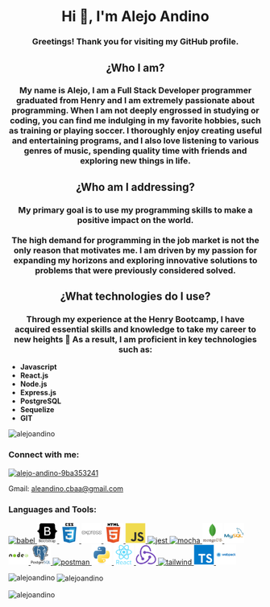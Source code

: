 <h1 align="center">Hi 👋, I'm Alejo Andino</h1>
<h3 align="center">Greetings! Thank you for visiting my GitHub profile.</h3>
<h2 align="center">¿Who I am?</h2>
<h3 align="center">My name is Alejo, I am a Full Stack Developer programmer graduated from Henry and I am extremely passionate about programming. When I am not deeply engrossed in studying or coding, you can find me indulging in my favorite hobbies, such as training or playing soccer. I thoroughly enjoy creating useful and entertaining programs, and I also love listening to various genres of music, spending quality time with friends and exploring new things in life.</h3>
<h2 align="center">¿Who am I addressing?</h2>
<h3 align="center">My primary goal is to use my programming skills to make a positive impact on the world. <br> <br> The high demand for programming in the job market is not the only reason that motivates me. I am driven by my passion for expanding my horizons and exploring innovative solutions to problems that were previously considered solved.</h3>
<h2 align="center">¿What technologies do I use?</h2>
<h3 align="center">Through my experience at the Henry Bootcamp, I have acquired essential skills and knowledge to take my career to new heights 🚀 As a result, I am proficient in key technologies such as:</h3>
<ul>
  <li><strong>Javascript</strong></li>
  <li><strong>React.js</strong></li>
  <li><strong>Node.js</strong></li>
  <li><strong>Express.js</strong></li>
  <li><strong>PostgreSQL</strong></li>
  <li><strong>Sequelize</strong></li>
  <li><strong>GIT</strong></li>
 </ul>


<p align="left"> <img src="https://komarev.com/ghpvc/?username=alejoandino&label=Profile%20views&color=0e75b6&style=flat" alt="alejoandino" /> </p>

<h3 align="left">Connect with me:</h3>
<p align="left">
<a href="https://linkedin.com/in/alejo-andino-9ba353241" target="blank"><img align="center" src="https://raw.githubusercontent.com/rahuldkjain/github-profile-readme-generator/master/src/images/icons/Social/linked-in-alt.svg" alt="alejo-andino-9ba353241" height="30" width="40" /></a>
</p>
<p>Gmail: <a href="https://mail.google.com/">aleandino.cbaa@gmail.com</a></p>

<h3 align="left">Languages and Tools:</h3>
<p align="left"> <a href="https://babeljs.io/" target="_blank" rel="noreferrer"> <img src="https://www.vectorlogo.zone/logos/babeljs/babeljs-icon.svg" alt="babel" width="40" height="40"/> </a> <a href="https://getbootstrap.com" target="_blank" rel="noreferrer"> <img src="https://raw.githubusercontent.com/devicons/devicon/master/icons/bootstrap/bootstrap-plain-wordmark.svg" alt="bootstrap" width="40" height="40"/> </a> <a href="https://www.w3schools.com/css/" target="_blank" rel="noreferrer"> <img src="https://raw.githubusercontent.com/devicons/devicon/master/icons/css3/css3-original-wordmark.svg" alt="css3" width="40" height="40"/> </a> <a href="https://expressjs.com" target="_blank" rel="noreferrer"> <img src="https://raw.githubusercontent.com/devicons/devicon/master/icons/express/express-original-wordmark.svg" alt="express" width="40" height="40"/> </a> <a href="https://www.w3.org/html/" target="_blank" rel="noreferrer"> <img src="https://raw.githubusercontent.com/devicons/devicon/master/icons/html5/html5-original-wordmark.svg" alt="html5" width="40" height="40"/> </a> <a href="https://developer.mozilla.org/en-US/docs/Web/JavaScript" target="_blank" rel="noreferrer"> <img src="https://raw.githubusercontent.com/devicons/devicon/master/icons/javascript/javascript-original.svg" alt="javascript" width="40" height="40"/> </a> <a href="https://jestjs.io" target="_blank" rel="noreferrer"> <img src="https://www.vectorlogo.zone/logos/jestjsio/jestjsio-icon.svg" alt="jest" width="40" height="40"/> </a> <a href="https://mochajs.org" target="_blank" rel="noreferrer"> <img src="https://www.vectorlogo.zone/logos/mochajs/mochajs-icon.svg" alt="mocha" width="40" height="40"/> </a> <a href="https://www.mongodb.com/" target="_blank" rel="noreferrer"> <img src="https://raw.githubusercontent.com/devicons/devicon/master/icons/mongodb/mongodb-original-wordmark.svg" alt="mongodb" width="40" height="40"/> </a> <a href="https://www.mysql.com/" target="_blank" rel="noreferrer"> <img src="https://raw.githubusercontent.com/devicons/devicon/master/icons/mysql/mysql-original-wordmark.svg" alt="mysql" width="40" height="40"/> </a> <a href="https://nodejs.org" target="_blank" rel="noreferrer"> <img src="https://raw.githubusercontent.com/devicons/devicon/master/icons/nodejs/nodejs-original-wordmark.svg" alt="nodejs" width="40" height="40"/> </a> <a href="https://www.postgresql.org" target="_blank" rel="noreferrer"> <img src="https://raw.githubusercontent.com/devicons/devicon/master/icons/postgresql/postgresql-original-wordmark.svg" alt="postgresql" width="40" height="40"/> </a> <a href="https://postman.com" target="_blank" rel="noreferrer"> <img src="https://www.vectorlogo.zone/logos/getpostman/getpostman-icon.svg" alt="postman" width="40" height="40"/> </a> <a href="https://www.python.org" target="_blank" rel="noreferrer"> <img src="https://raw.githubusercontent.com/devicons/devicon/master/icons/python/python-original.svg" alt="python" width="40" height="40"/> </a> <a href="https://reactjs.org/" target="_blank" rel="noreferrer"> <img src="https://raw.githubusercontent.com/devicons/devicon/master/icons/react/react-original-wordmark.svg" alt="react" width="40" height="40"/> </a> <a href="https://redux.js.org" target="_blank" rel="noreferrer"> <img src="https://raw.githubusercontent.com/devicons/devicon/master/icons/redux/redux-original.svg" alt="redux" width="40" height="40"/> </a> <a href="https://tailwindcss.com/" target="_blank" rel="noreferrer"> <img src="https://www.vectorlogo.zone/logos/tailwindcss/tailwindcss-icon.svg" alt="tailwind" width="40" height="40"/> </a> <a href="https://www.typescriptlang.org/" target="_blank" rel="noreferrer"> <img src="https://raw.githubusercontent.com/devicons/devicon/master/icons/typescript/typescript-original.svg" alt="typescript" width="40" height="40"/> </a> <a href="https://webpack.js.org" target="_blank" rel="noreferrer"> <img src="https://raw.githubusercontent.com/devicons/devicon/d00d0969292a6569d45b06d3f350f463a0107b0d/icons/webpack/webpack-original-wordmark.svg" alt="webpack" width="40" height="40"/> </a> </p>

<p><img align="left" src="https://github-readme-stats.vercel.app/api/top-langs?username=alejoandino&show_icons=true&locale=en&layout=compact" alt="alejoandino" /></p>

<p>&nbsp;<img align="center" src="https://github-readme-stats.vercel.app/api?username=alejoandino&show_icons=true&locale=en" alt="alejoandino" /></p>

<p><img align="center" src="https://github-readme-streak-stats.herokuapp.com/?user=alejoandino&" alt="alejoandino" /></p>
